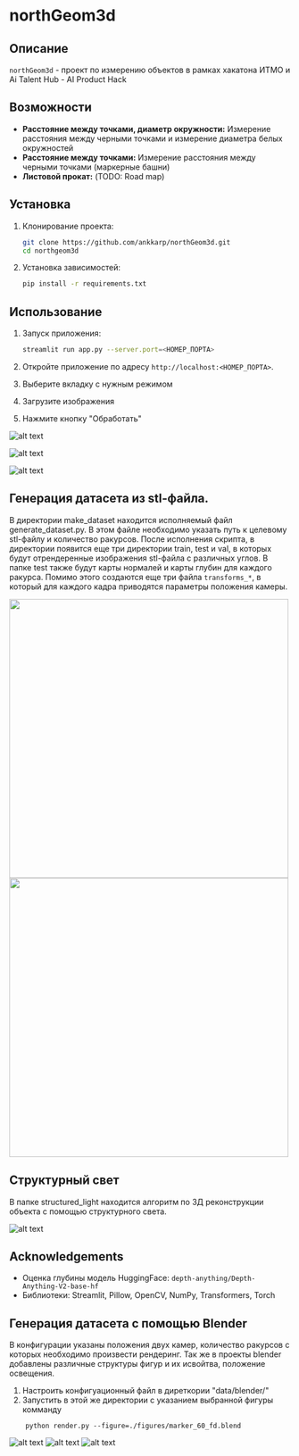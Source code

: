 # northGeom3d

## Описание
`northGeom3d` - проект по измерению объектов в рамках хакатона ИТМО и Ai Talent Hub - AI Product Hack

## Возможности
- **Расстояние между точками, диаметр окружности:** Измерение расстояния между черными точками и измерение диаметра белых окружностей
- **Расстояние между точками:** Измерение расстояния между черными точками (маркерные башни)
- **Листовой прокат:** (TODO: Road map)

## Установка

1. Клонирование проекта:
    ```bash
    git clone https://github.com/ankkarp/northGeom3d.git
    cd northgeom3d
    ```

2. Установка зависимостей:
    ```bash
    pip install -r requirements.txt
    ```

## Использование

1. Запуск приложения:
    ```bash
    streamlit run app.py --server.port=<НОМЕР_ПОРТА>
    ```

2. Откройте приложение по адресу `http://localhost:<НОМЕР_ПОРТА>`.

3. Выберите вкладку с нужным режимом

4. Загрузите изображения

5. Нажмите кнопку "Обработать"

![alt text](docs/image.png)

![alt text](docs/image_town.png)

![alt text](docs/depth_map.png)

## Генерация датасета из stl-файла.

В директории make_dataset находится исполняемый файл generate_dataset.py. В этом файле необходимо указать путь к целевому stl-файлу и количество ракурсов. После исполнения скрипта, в директории появится еще три директории train, test и val, в которых будут отрендеренные изображения stl-файла с различных углов. В папке test также будут карты нормалей и карты глубин для каждого ракурса. Помимо этого создаются еще три файла ``` transforms_* ```, в который для каждого кадра приводятся параметры положения камеры.

<img src='docs/r_0.png' width=500px> <img src='docs/r_0_depth.png' width=500px>

## Структурный свет

В папке structured_light находится алгоритм по 3Д реконструкции объекта с помощью структурного света.

![alt text](structured_light/Results/correspondence.jpg)

## Acknowledgements
- Оценка глубины модель HuggingFace: `depth-anything/Depth-Anything-V2-base-hf`
- Библиотеки: Streamlit, Pillow, OpenCV, NumPy, Transformers, Torch

## Генерация датасета с помощью Blender
В конфигурации указаны положения двух камер, количество ракурсов с которых необходимо произвести рендеринг. Так же в проекты blender добавлены различные структуры фигур и их исвойтва, положение освещения.
1. Настроить конфигуационный файл в диреткории "data/blender/"
2. Запустить в этой же директории с указанием выбранной фигуры комманду
```
    python render.py --figure=./figures/marker_60_fd.blend
```
![alt text](docs/1.jpg)
![alt text](docs/2.jpg)
![alt text](docs/3.jpg)
